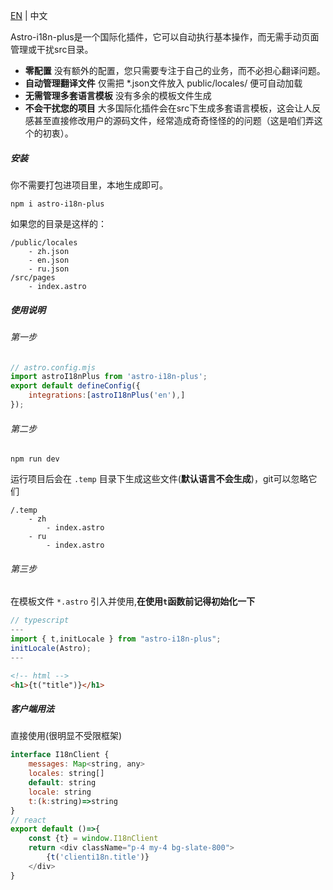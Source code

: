 [EN](https://github.com/jianghong008/astro-i18n-plus/tree/master/packages/astro-i18n-plus) | 中文

Astro-i18n-plus是一个国际化插件，它可以自动执行基本操作，而无需手动页面管理或干扰src目录。

-  **零配置**
    没有额外的配置，您只需要专注于自己的业务，而不必担心翻译问题。
- **自动管理翻译文件**
    仅需把 *.json文件放入 public/locales/ 便可自动加载
- **无需管理多套语言模板**
    没有多余的模板文件生成
- **不会干扰您的项目**
    大多国际化插件会在src下生成多套语言模板，这会让人反感甚至直接修改用户的源码文件，经常造成奇奇怪怪的的问题（这是咱们弄这个的初衷）。
##### 安装
你不需要打包进项目里，本地生成即可。
```
npm i astro-i18n-plus
```
如果您的目录是这样的：
```
/public/locales
    - zh.json
    - en.json
    - ru.json
/src/pages
    - index.astro
```
##### 使用说明
###### 第一步
``` javascript
// astro.config.mjs
import astroI18nPlus from 'astro-i18n-plus';
export default defineConfig({
    integrations:[astroI18nPlus('en'),]
});
```
###### 第二步
```shell
npm run dev
```
运行项目后会在 ```.temp``` 目录下生成这些文件(**默认语言不会生成**)，git可以忽略它们
```
/.temp
    - zh
        - index.astro
    - ru
        - index.astro
```
###### 第三步
在模板文件 ```*.astro``` 引入并使用,**在使用```t```函数前记得初始化一下**
```typescript
// typescript
---
import { t,initLocale } from "astro-i18n-plus";
initLocale(Astro);
---
```
```html
<!-- html -->
<h1>{t("title")}</h1>
```

##### 客户端用法
直接使用(很明显不受限框架)
``` javascript
interface I18nClient {
    messages: Map<string, any>
    locales: string[]
    default: string
    locale: string
    t:(k:string)=>string
}
// react
export default ()=>{
    const {t} = window.I18nClient
    return <div className="p-4 my-4 bg-slate-800">
        {t('clienti18n.title')}
    </div>
}
```